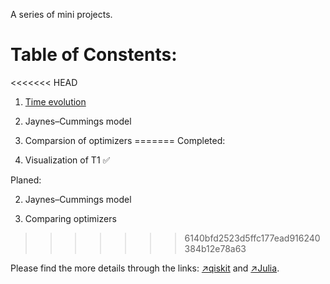 A series of mini projects.

# Table of Constents:

<<<<<<< HEAD
1. [Time evolution](./projects/1_evolution/time_evolution.md)

2. Jaynes–Cummings model

3. Comparsion of optimizers
=======
Completed:

4. Visualization of T1 ✅

Planed:

2. Jaynes–Cummings model

3. Comparing optimizers
>>>>>>> 6140bfd2523d5ffc177ead916240384b12e78a63

Please find the more details through the links: [↗️qiskit](./qiskit_evolution.ipynb ) and [↗️Julia](./Julia_evolution.ipynb).